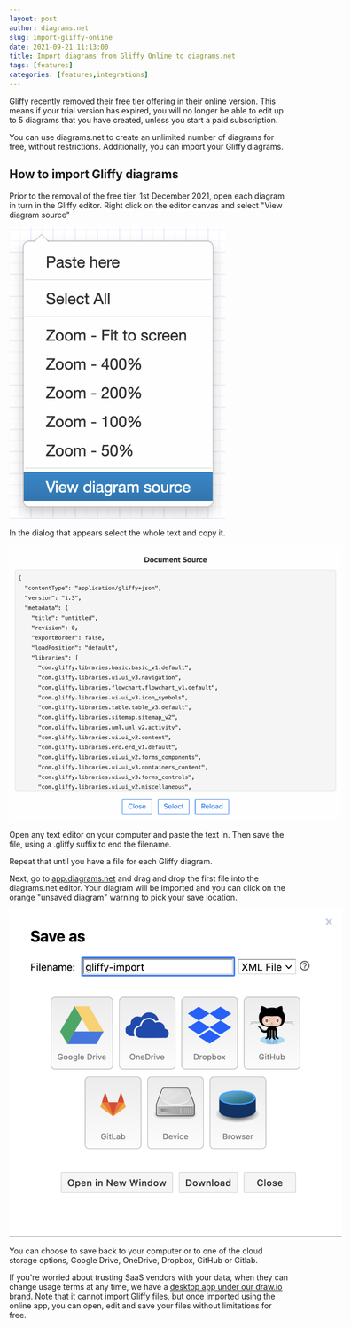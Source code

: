 ```yaml
---
layout: post
author: diagrams.net
slug: import-gliffy-online
date: 2021-09-21 11:13:00
title: Import diagrams from Gliffy Online to diagrams.net
tags: [features]
categories: [features,integrations]
---
```


Gliffy recently removed their free tier offering in their online version. This means if your trial version has expired, you will no longer be able to edit up to 5 diagrams that you have created, unless you start a paid subscription.

You can use diagrams.net to create an unlimited number of diagrams for free, without restrictions. Additionally, you can import your Gliffy diagrams.

## How to import Gliffy diagrams

Prior to the removal of the free tier, 1st December 2021, open each diagram in turn in the Gliffy editor. Right click on the editor canvas and select "View diagram source"

<img src="/assets/img/blog/gliffy-view-diagrams-source.png" style="width=100%;max-width:600px;height:auto;" alt="The right-click menu in the Gliffy editor, with the view diagram source option selected">

In the dialog that appears select the whole text and copy it.

<img src="/assets/img/blog/gliffy-diagram-model.png" style="width=100%;max-width:600px;height:auto;" alt="The data model display dialog in Gliffy, showing the data representing the diagram">

Open any text editor on your computer and paste the text in. Then save the file, using a .gliffy suffix to end the filename.

Repeat that until you have a file for each Gliffy diagram.

Next, go to [app.diagrams.net](https://app.diagrams.net) and drag and drop the first file into the diagrams.net editor. Your diagram will be imported and you can click on the orange "unsaved diagram" warning to pick your save location.

<img src="/assets/img/blog/diagrams-net-save-dialog.png" style="width=100%;max-width:600px;height:auto;" alt="The save option dialog in diagrams.net. At the top is a text field to type in the file name. Below are various storage options to select.">

You can choose to save back to your computer or to one of the cloud storage options, Google Drive, OneDrive, Dropbox, GitHub or Gitlab.

If you're worried about trusting SaaS vendors with your data, when they can change usage terms at any time, we have a [desktop app under our draw.io brand](https://get.diagrams.net). Note that it cannot import Gliffy files, but once imported using the online app, you can open, edit and save your files without limitations for free.
